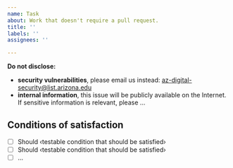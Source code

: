 ```yaml
---
name: Task
about: Work that doesn't require a pull request.
title: ''
labels: ''
assignees: ''

---
```


**Do not disclose:** 

- **security vulnerabilities**, please email us instead: az-digital-security@list.arizona.edu
- **internal information**, this issue will be publicly available on the Internet. If sensitive information is relevant, please ...

## Conditions of satisfaction
- [ ] Should ‹testable condition that should be satisfied›
- [ ] Should ‹testable condition that should be satisfied›
- [ ] …
